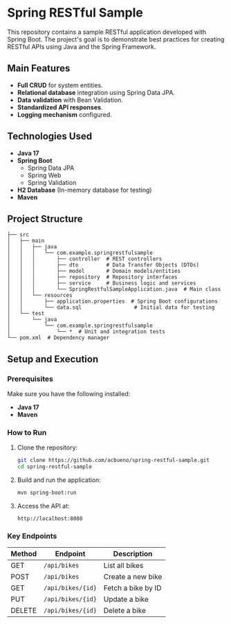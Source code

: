 # Spring RESTful Sample

This repository contains a sample RESTful application developed with Spring Boot. The project's goal is to demonstrate best practices for creating RESTful APIs using Java and the Spring Framework.

## Main Features

- **Full CRUD** for system entities.
- **Relational database** integration using Spring Data JPA.
- **Data validation** with Bean Validation.
- **Standardized API responses**.
- **Logging mechanism** configured.

## Technologies Used

- **Java 17**
- **Spring Boot**
  - Spring Data JPA
  - Spring Web
  - Spring Validation
- **H2 Database** (In-memory database for testing)
- **Maven**

## Project Structure

```
├── src
│   ├── main
│   │   ├── java
│   │   │   └── com.example.springrestfulsample
│   │   │       ├── controller  # REST controllers
│   │   │       ├── dto         # Data Transfer Objects (DTOs)
│   │   │       ├── model       # Domain models/entities
│   │   │       ├── repository  # Repository interfaces
│   │   │       ├── service     # Business logic and services
│   │   │       └── SpringRestfulSampleApplication.java  # Main class
│   │   └── resources
│   │       ├── application.properties  # Spring Boot configurations
│   │       └── data.sql                 # Initial data for testing
│   └── test
│       └── java
│           └── com.example.springrestfulsample
│               └── *  # Unit and integration tests
└── pom.xml  # Dependency manager
```

## Setup and Execution

### Prerequisites

Make sure you have the following installed:
- **Java 17**
- **Maven**

### How to Run

1. Clone the repository:
   ```bash
   git clone https://github.com/acbueno/spring-restful-sample.git
   cd spring-restful-sample
   ```

2. Build and run the application:
   ```bash
   mvn spring-boot:run
   ```

3. Access the API at:
   ```
   http://localhost:8080
   ```

### Key Endpoints

| Method | Endpoint           | Description                |
|--------|--------------------|----------------------------|
| GET    | `/api/bikes`       | List all bikes             |
| POST   | `/api/bikes`       | Create a new bike          |
| GET    | `/api/bikes/{id}`  | Fetch a bike by ID         |
| PUT    | `/api/bikes/{id}`  | Update a bike              |
| DELETE | `/api/bikes/{id}`  | Delete a bike              |
